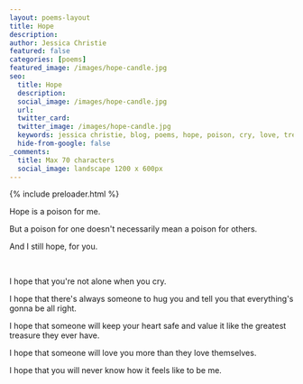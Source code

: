 ```yaml
---
layout: poems-layout
title: Hope
description: 
author: Jessica Christie
featured: false
categories: [poems]
featured_image: /images/hope-candle.jpg
seo:
  title: Hope
  description: 
  social_image: /images/hope-candle.jpg
  url:
  twitter_card:
  twitter_image: /images/hope-candle.jpg
  keywords: jessica christie, blog, poems, hope, poison, cry, love, treasure, alone, safe
  hide-from-google: false
_comments:
  title: Max 70 characters
  social_image: landscape 1200 x 600px
---
```


{% include preloader.html %}

Hope is a poison for me.

But a poison for one doesn't necessarily mean a poison for others.

And I still hope, for you.

&nbsp;

I hope that you're not alone when you cry.

I hope that there's always someone to hug you and tell you that everything's gonna be all right.

I hope that someone will keep your heart safe and value it like the greatest treasure they ever have.

I hope that someone will love you more than they love themselves.

I hope that you will never know how it feels like to be me.

&nbsp;
